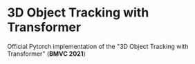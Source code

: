 # 3D Object Tracking with Transformer

Official Pytorch implementation of the "3D Object Tracking with Transformer" (**BMVC 2021**)
